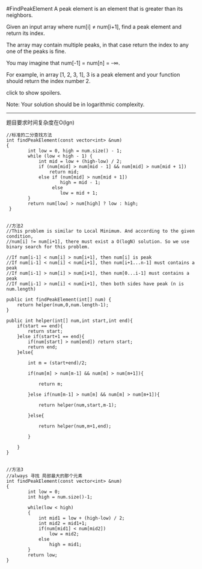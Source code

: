 #FindPeakElement
A peak element is an element that is greater than its neighbors.

Given an input array where num[i] ≠ num[i+1], find a peak element and return its index.

The array may contain multiple peaks, in that case return the index to any one of the peaks is fine.

You may imagine that num[-1] = num[n] = -∞.

For example, in array [1, 2, 3, 1], 3 is a peak element and your function should return the index number 2.

click to show spoilers.

Note:
Your solution should be in logarithmic complexity.


---

题目要求时间复杂度在O(lgn)


```
//标准的二分查找方法
int findPeakElement(const vector<int> &num)
{
        int low = 0, high = num.size() - 1;
        while (low < high - 1) {
            int mid = low + (high-low) / 2;
            if (num[mid] > num[mid - 1] && num[mid] > num[mid + 1]) 
                return mid;
            else if (num[mid] > num[mid + 1]) 
                    high = mid - 1;
                 else 
                    low = mid + 1;    
        }
        return num[low] > num[high] ? low : high;
 }


//方法2
//This problem is similar to Local Minimum. And according to the given condition, 
//num[i] != num[i+1], there must exist a O(logN) solution. So we use binary search for this problem.

//If num[i-1] < num[i] > num[i+1], then num[i] is peak
//If num[i-1] < num[i] < num[i+1], then num[i+1...n-1] must contains a peak
//If num[i-1] > num[i] > num[i+1], then num[0...i-1] must contains a peak
//If num[i-1] > num[i] < num[i+1], then both sides have peak (n is num.length)

public int findPeakElement(int[] num) {    
    return helper(num,0,num.length-1);
}

public int helper(int[] num,int start,int end){
    if(start == end){
        return start;
    }else if(start+1 == end){
        if(num[start] > num[end]) return start;
        return end;
    }else{

        int m = (start+end)/2;

        if(num[m] > num[m-1] && num[m] > num[m+1]){

            return m;

        }else if(num[m-1] > num[m] && num[m] > num[m+1]){

            return helper(num,start,m-1);

        }else{

            return helper(num,m+1,end);

        }

    }
}


//方法3
//always 寻找 局部最大的那个元素
int findPeakElement(const vector<int> &num)
{
        int low = 0;
        int high = num.size()-1;
        
        while(low < high)
        {
            int mid1 = low + (high-low) / 2;
            int mid2 = mid1+1;
            if(num[mid1] < num[mid2])
                low = mid2;
            else
                high = mid1;
        }
        return low;
}
```